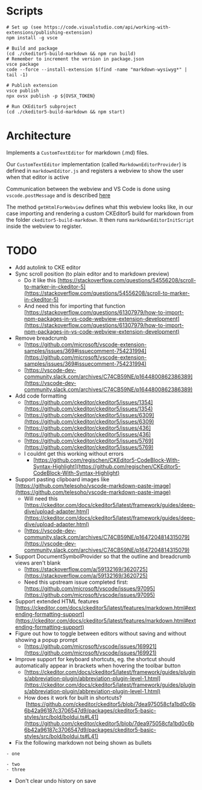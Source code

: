 # Scripts

```
# Set up (see https://code.visualstudio.com/api/working-with-extensions/publishing-extension)
npm install -g vsce

# Build and package
(cd ./ckeditor5-build-markdown && npm run build)
# Remember to increment the version in package.json
vsce package
code --force --install-extension $(find -name "markdown-wysiwyg*" | tail -1)

# Publish extension
vsce publish
npx ovsx publish -p ${OVSX_TOKEN}

# Run CKEditor5 subproject
(cd ./ckeditor5-build-markdown && npm start)
```

# Architecture

Implements a `CustomTextEditor` for markdown (.md) files.

Our `CustomTextEditor` implementation (called `MarkdownEditorProvider`) is defined in `markdownEditor.js` and registers a webview to show the user when that editor is active

Communication between the webview and VS Code is done using `vscode.postMessage` and is described [here](https://code.visualstudio.com/api/extension-guides/custom-editors#custom-text-editor)

The method `getHtmlForWebview` defines what this webview looks like, in our case importing and rendering a custom CKEditor5 build for markdown from the folder `ckeditor5-build-markdown`. It then runs `markdownEditorInitScript` inside the webview to register.

# TODO

- Add autolink to CKE editor
- Sync scroll position (to plain editor and to markdown preview)
  - Do it like this [https://stackoverflow.com/questions/54556208/scroll-to-marker-in-ckeditor-5](https://stackoverflow.com/questions/54556208/scroll-to-marker-in-ckeditor-5)
  - And need this for importing that function [https://stackoverflow.com/questions/61307979/how-to-import-npm-packages-in-vs-code-webview-extension-development](https://stackoverflow.com/questions/61307979/how-to-import-npm-packages-in-vs-code-webview-extension-development)
- Remove breadcrumb
  - [https://github.com/microsoft/vscode-extension-samples/issues/369#issuecomment-754231994](https://github.com/microsoft/vscode-extension-samples/issues/369#issuecomment-754231994)
  - [https://vscode-dev-community.slack.com/archives/C74CB59NE/p1644800862386389](https://vscode-dev-community.slack.com/archives/C74CB59NE/p1644800862386389)
- Add code formatting
  - [https://github.com/ckeditor/ckeditor5/issues/1354](https://github.com/ckeditor/ckeditor5/issues/1354)
  - [https://github.com/ckeditor/ckeditor5/issues/6309](https://github.com/ckeditor/ckeditor5/issues/6309)
  - [https://github.com/ckeditor/ckeditor5/issues/436](https://github.com/ckeditor/ckeditor5/issues/436)
  - [https://github.com/ckeditor/ckeditor5/issues/5769](https://github.com/ckeditor/ckeditor5/issues/5769)
  - I couldnt get this working without errors
    - [https://github.com/regischen/CKEditor5-CodeBlock-With-Syntax-Highlight](https://github.com/regischen/CKEditor5-CodeBlock-With-Syntax-Highlight)
- Support pasting clipboard images like [https://github.com/telesoho/vscode-markdown-paste-image](https://github.com/telesoho/vscode-markdown-paste-image)
  - Will need this [https://ckeditor.com/docs/ckeditor5/latest/framework/guides/deep-dive/upload-adapter.html](https://ckeditor.com/docs/ckeditor5/latest/framework/guides/deep-dive/upload-adapter.html)
  - [https://vscode-dev-community.slack.com/archives/C74CB59NE/p1647204814315079](https://vscode-dev-community.slack.com/archives/C74CB59NE/p1647204814315079)
- Support DocumentSymbolProvider so that the outline and breadcrumb views aren't blank
  - [https://stackoverflow.com/a/59132169/3620725](https://stackoverflow.com/a/59132169/3620725)
  - Need this upstream issue completed first: [https://github.com/microsoft/vscode/issues/97095](https://github.com/microsoft/vscode/issues/97095)
- Support extended HTML features [https://ckeditor.com/docs/ckeditor5/latest/features/markdown.html#extending-formatting-support](https://ckeditor.com/docs/ckeditor5/latest/features/markdown.html#extending-formatting-support)
- Figure out how to toggle between editors without saving and without showing a popup prompt
  - [https://github.com/microsoft/vscode/issues/169921](https://github.com/microsoft/vscode/issues/169921)
- Improve support for keyboard shortcuts, eg. the shortcut should automatically appear in brackets when hovering the toolbar button
  - [https://ckeditor.com/docs/ckeditor5/latest/framework/guides/plugins/abbreviation-plugin/abbreviation-plugin-level-1.html](https://ckeditor.com/docs/ckeditor5/latest/framework/guides/plugins/abbreviation-plugin/abbreviation-plugin-level-1.html)
  - How does it work for built in shortcuts?  [https://github.com/ckeditor/ckeditor5/blob/7dea975058cfa1bd0c6b6b42a96187c3706547d9/packages/ckeditor5-basic-styles/src/bold/boldui.ts#L41](https://github.com/ckeditor/ckeditor5/blob/7dea975058cfa1bd0c6b6b42a96187c3706547d9/packages/ckeditor5-basic-styles/src/bold/boldui.ts#L41)
- Fix the following markdown not being shown as bullets

```
- one

- two
- three
```

- Don't clear undo history on save
